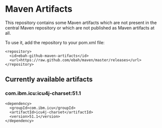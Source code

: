 Maven Artifacts
===============

This repository contains some Maven artifacts which
are not present in the central Maven repository or
which are not published as Maven artifacts at all.

To use it, add the repository to your pom.xml file:


    <repository>
      <id>ebah-github-maven-artifacts</id>
      <url>https://raw.github.com/ebah/maven/master/releases</url>
    </repository>

## Currently available artifacts

### com.ibm.icu:icu4j-charset:51.1


    <dependency>
      <groupId>com.ibm.icu</groupId>
      <artifactId>icu4j-charset</artifactId>
      <version>51.1</version>
    </dependency>


